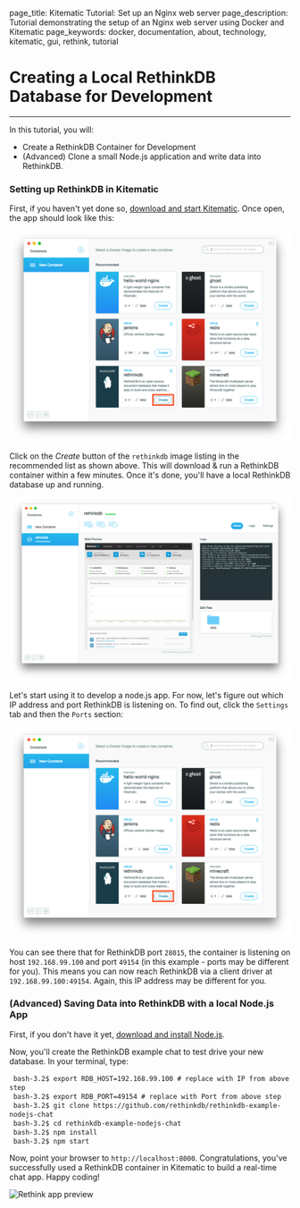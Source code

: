 page_title: Kitematic Tutorial: Set up an Nginx web server
page_description: Tutorial demonstrating the setup of an Nginx web server using Docker and Kitematic
page_keywords: docker, documentation, about, technology, kitematic, gui, rethink, tutorial


# Creating a Local RethinkDB Database for Development

---

In this tutorial, you will:

- Create a RethinkDB Container for Development
- (Advanced) Clone a small Node.js application and write data into RethinkDB.

### Setting up RethinkDB in Kitematic

First, if you haven't yet done so, [download and start Kitematic](https://kitematic.com/download). Once open, the app should look like this:

![Rethink create button](assets/rethink-create.png)

Click on the _Create_ button of the `rethinkdb` image listing in the recommended list as shown above. This will download & run a RethinkDB container within a few minutes. Once it's done, you'll have a local RethinkDB database up and running.

![Rethink container](assets/rethink-container.png)

Let's start using it to develop a node.js app. For now, let's figure out which IP address and port RethinkDB is listening on. To find out, click the `Settings` tab and then the `Ports` section:

![Rethink create button](assets/rethink-create.png)

You can see there that for RethinkDB port `28015`, the container is listening on host `192.168.99.100` and port `49154` (in this example - ports may be different for you). This means you can now reach RethinkDB via a client driver at `192.168.99.100:49154`. Again, this IP address may be different for you.

### (Advanced) Saving Data into RethinkDB with a local Node.js App

First, if you don't have it yet, [download and install Node.js](http://nodejs.org/).

Now, you'll create the RethinkDB example chat to test drive your new database. In your terminal, type:

     bash-3.2$ export RDB_HOST=192.168.99.100 # replace with IP from above step
     bash-3.2$ export RDB_PORT=49154 # replace with Port from above step
     bash-3.2$ git clone https://github.com/rethinkdb/rethinkdb-example-nodejs-chat
     bash-3.2$ cd rethinkdb-example-nodejs-chat
     bash-3.2$ npm install
     bash-3.2$ npm start

Now, point your browser to `http://localhost:8000`. Congratulations, you've successfully used a RethinkDB container in Kitematic to build a real-time chat app. Happy coding!

![Rethink app preview](assets/rethink-preview.png)

